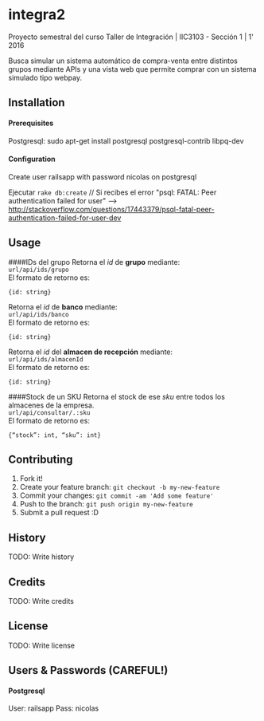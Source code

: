 # integra2
Proyecto semestral del curso Taller de Integración | IIC3103 - Sección 1 | 1' 2016

Busca simular un sistema automático de compra-venta entre distintos grupos mediante APIs y una vista web que permite comprar con un sistema simulado tipo webpay.
## Installation
#### Prerequisites
Postgresql: sudo apt-get install postgresql postgresql-contrib libpq-dev

#### Configuration
Create user railsapp with password nicolas on postgresql

Ejecutar `rake db:create` // Si recibes el error "psql: FATAL: Peer authentication failed for user" --> http://stackoverflow.com/questions/17443379/psql-fatal-peer-authentication-failed-for-user-dev

## Usage
####IDs del grupo
Retorna el *id* de **grupo** mediante:<br />
`url/api/ids/grupo`<br />
El formato de retorno es:
```
{id: string}
```
Retorna el *id* de **banco** mediante:<br />
`url/api/ids/banco`<br />
El formato de retorno es:
```
{id: string}
```
Retorna el *id* del **almacen de recepción** mediante:<br />
`url/api/ids/almacenId`<br />
El formato de retorno es:
```
{id: string}
```
####Stock de un SKU
Retorna el stock de ese *sku* entre todos los almacenes de la empresa.<br />
`url/api/consultar/.:sku`<br />
El formato de retorno es:
```
{“stock”: int, “sku”: int}
```

## Contributing
1. Fork it!
2. Create your feature branch: `git checkout -b my-new-feature`
3. Commit your changes: `git commit -am 'Add some feature'`
4. Push to the branch: `git push origin my-new-feature`
5. Submit a pull request :D

## History
TODO: Write history
## Credits
TODO: Write credits
## License
TODO: Write license
## Users & Passwords (CAREFUL!)
#### Postgresql
User: railsapp
Pass: nicolas
